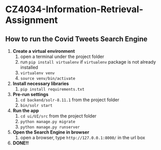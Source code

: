 # CZ4034-Information-Retrieval-Assignment

## How to run the Covid Tweets Search Engine
1. **Create a virtual environment**
   1. open a terminal under the project folder
   2. run `pip install virtualenv` if `virtualenv` package is not already installed
   3. `virtualenv venv`
   4. `source venv/bin/activate`
2. **Install necessary libraries**
   1. `pip install requirements.txt`
3. **Pre-run settings**
   1. `cd backend/solr-8.11.1` from the project folder
   2. `bin/solr start`
4. **Run the app**
   1. `cd ui/UI/src` from the project folder
   2. `python manage.py migrate`
   3. `python manage.py runserver`
5. **Open the Search Engine in browser**
   1. open a browser, type `http://127.0.0.1:8000/` in the url box
6. **DONE!!**

